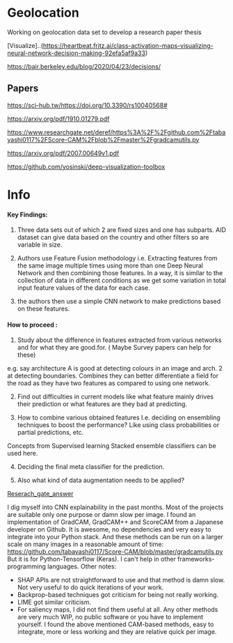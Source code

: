 # Geolocation
Working on geolocation data set to develop a research paper thesis


[Visualize]..(https://heartbeat.fritz.ai/class-activation-maps-visualizing-neural-network-decision-making-92efa5af9a33)

https://bair.berkeley.edu/blog/2020/04/23/decisions/

## Papers

https://sci-hub.tw/https://doi.org/10.3390/rs10040568#

https://arxiv.org/pdf/1910.01279.pdf

https://www.researchgate.net/deref/https%3A%2F%2Fgithub.com%2Ftabayashi0117%2FScore-CAM%2Fblob%2Fmaster%2Fgradcamutils.py

https://arxiv.org/pdf/2007.00649v1.pdf

https://github.com/yosinski/deep-visualization-toolbox



# Info

#### Key Findings:

1. Three data sets out of which 2 are fixed sizes and one has subparts.
     AID dataset can give data based on the country and other filters so are variable in size.

2. Authors use Feature Fusion methodology i.e.
     Extracting features from the same image multiple times using more than one Deep Neural Network and then combining those features.
      In a way, it is similar to the collection of data in different conditions as we get some variation in total input feature values of the data for each case.

3. the authors then use a simple CNN network to make predictions based on these features.


#### How to proceed :

1. Study about the difference in features extracted from various networks and for what they are good.for.
( Maybe Survey papers can help for these)

e.g. say architecture A is good at detecting colours in an image and arch. 2 at detecting boundaries. Combines they can better differentiate a field for the road as they have two features as compared to using one network.

2. Find out difficulties in current models like what feature mainly drives their prediction or what features are they bad at predicting.

3. How to combine various obtained features I.e. deciding on ensembling techniques to boost the performance? Like using class probabilities or partial predictions, etc.

Concepts from Supervised learning Stacked ensemble classifiers can be used here.

4. Deciding the final meta classifier for the prediction. 

5. Also what kind of data augmentation needs to be applied?



[Reserach_gate_answer](https://www.researchgate.net/post/What_are_the_best_CNN_feature_visualization_techniques)

I dig myself into CNN explainability in the past months. Most of the projects are suitable only one purpose or damn slow per image. I found an implementation of GradCAM, GradCAM++ and ScoreCAM from a Japanese developer on Github. It is awesome, no dependencies and very easy to integrate into your Python stack. And these methods can be run on a larger scale on many images in a reasonable amount of time:
https://github.com/tabayashi0117/Score-CAM/blob/master/gradcamutils.py
But it is for Python-Tensorflow (Keras). I can't help in other frameworks-programming languages.
Other notes:
- SHAP APIs are not straightforward to use and that method is damn slow. Not very useful to do quick iterations of your work.
- Backprop-based techniques got criticism for being not really working.
- LIME got similar criticism.
- For saliency maps, I did not find them useful at all.
Any other methods are very much WIP, no public software or you have to implement yourself. I found the above mentioned CAM-based methods, easy to integrate, more or less working and they are relative quick per image.

